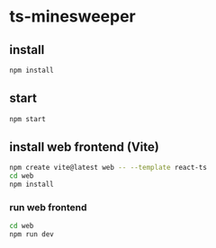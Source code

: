 # ts-minesweeper

## install
```zsh
npm install
```

## start
```zsh
npm start
```

## install web frontend (Vite)
```zsh
npm create vite@latest web -- --template react-ts
cd web
npm install
```

### run web frontend
```zsh
cd web
npm run dev
```
